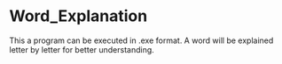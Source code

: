 # Word_Explanation
This a program can be executed in .exe format. A word will be explained letter by letter for better understanding.
